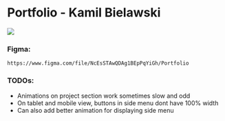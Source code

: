 # Portfolio - Kamil Bielawski
![](https://i.imgur.com/iGoDmCS.jpeg)

### Figma: 
```
https://www.figma.com/file/NcEsSTAwQDAg1BEpPqYiGh/Portfolio
```

### TODOs:
- Animations on project section work sometimes slow and odd
- On tablet and mobile view, buttons in side menu dont have 100% width
- Can also add better animation for displaying side menu
